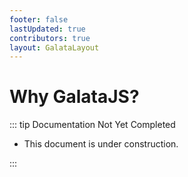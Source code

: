 ```yaml
---
footer: false
lastUpdated: true
contributors: true
layout: GalataLayout
---
```


# Why GalataJS?

::: tip Documentation Not Yet Completed

- This document is under construction.

:::